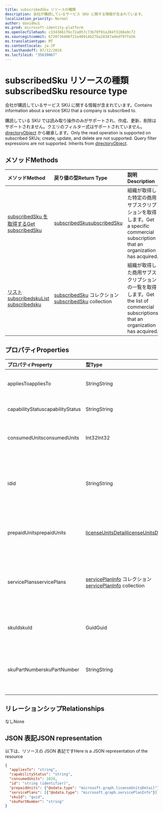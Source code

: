```yaml
---
title: subscribedSku リソースの種類
description: 会社が購読しているサービス SKU に関する情報が含まれています。
localization_priority: Normal
author: davidmu1
ms.prod: microsoft-identity-platform
ms.openlocfilehash: c3343661f6c72a057c73b70f91a284f3168a9c72
ms.sourcegitcommit: 6720736406f21e40914b27ba28387adedf97fa56
ms.translationtype: MT
ms.contentlocale: ja-JP
ms.lasthandoff: 07/12/2019
ms.locfileid: "35639067"
---
```

# <a name="subscribedsku-resource-type"></a><span data-ttu-id="804d5-103">subscribedSku リソースの種類</span><span class="sxs-lookup"><span data-stu-id="804d5-103">subscribedSku resource type</span></span>

<span data-ttu-id="804d5-104">会社が購読しているサービス SKU に関する情報が含まれています。</span><span class="sxs-lookup"><span data-stu-id="804d5-104">Contains information about a service SKU that a company is subscribed to.</span></span>

<span data-ttu-id="804d5-p101">購読している SKU では読み取り操作のみがサポートされ、作成、更新、削除はサポートされません。クエリのフィルター式はサポートされていません。[directoryObject](directoryobject.md) から継承します。</span><span class="sxs-lookup"><span data-stu-id="804d5-p101">Only the read operation is supported on subscribed SKUs; create, update, and delete are not supported. Query filter expressions are not supported. Inherits from [directoryObject](directoryobject.md).</span></span>

## <a name="methods"></a><span data-ttu-id="804d5-108">メソッド</span><span class="sxs-lookup"><span data-stu-id="804d5-108">Methods</span></span>
| <span data-ttu-id="804d5-109">メソッド</span><span class="sxs-lookup"><span data-stu-id="804d5-109">Method</span></span>           | <span data-ttu-id="804d5-110">戻り値の型</span><span class="sxs-lookup"><span data-stu-id="804d5-110">Return Type</span></span>    |<span data-ttu-id="804d5-111">説明</span><span class="sxs-lookup"><span data-stu-id="804d5-111">Description</span></span>|
|:---------------|:--------|:----------|
|[<span data-ttu-id="804d5-112">subscribedSku を取得する</span><span class="sxs-lookup"><span data-stu-id="804d5-112">Get subscribedSku</span></span>](../api/subscribedsku-get.md) | [<span data-ttu-id="804d5-113">subscribedSku</span><span class="sxs-lookup"><span data-stu-id="804d5-113">subscribedSku</span></span>](subscribedsku.md) |<span data-ttu-id="804d5-114">組織が取得した特定の商用サブスクリプションを取得します。</span><span class="sxs-lookup"><span data-stu-id="804d5-114">Get a specific commercial subscription that an organization has acquired.</span></span>|
|[<span data-ttu-id="804d5-115">リスト subscribedsku</span><span class="sxs-lookup"><span data-stu-id="804d5-115">List subscribedsku</span></span>](../api/subscribedsku-list.md) | <span data-ttu-id="804d5-116">[subscribedSku](subscribedsku.md) コレクション</span><span class="sxs-lookup"><span data-stu-id="804d5-116">[subscribedSku](subscribedsku.md) collection</span></span> |<span data-ttu-id="804d5-117">組織が取得した商用サブスクリプションの一覧を取得します。</span><span class="sxs-lookup"><span data-stu-id="804d5-117">Get the list of commercial subscriptions that an organization has acquired.</span></span>|

## <a name="properties"></a><span data-ttu-id="804d5-118">プロパティ</span><span class="sxs-lookup"><span data-stu-id="804d5-118">Properties</span></span>
| <span data-ttu-id="804d5-119">プロパティ</span><span class="sxs-lookup"><span data-stu-id="804d5-119">Property</span></span>     | <span data-ttu-id="804d5-120">型</span><span class="sxs-lookup"><span data-stu-id="804d5-120">Type</span></span>   |<span data-ttu-id="804d5-121">説明</span><span class="sxs-lookup"><span data-stu-id="804d5-121">Description</span></span>|
|:---------------|:--------|:----------|
|<span data-ttu-id="804d5-122">appliesTo</span><span class="sxs-lookup"><span data-stu-id="804d5-122">appliesTo</span></span>|<span data-ttu-id="804d5-123">String</span><span class="sxs-lookup"><span data-stu-id="804d5-123">String</span></span>| <span data-ttu-id="804d5-124">"User" や "Company" など。</span><span class="sxs-lookup"><span data-stu-id="804d5-124">For example, "User" or "Company".</span></span> |
|<span data-ttu-id="804d5-125">capabilityStatus</span><span class="sxs-lookup"><span data-stu-id="804d5-125">capabilityStatus</span></span>|<span data-ttu-id="804d5-126">String</span><span class="sxs-lookup"><span data-stu-id="804d5-126">String</span></span>| <span data-ttu-id="804d5-127">たとえば、"有効" です。</span><span class="sxs-lookup"><span data-stu-id="804d5-127">For example, "Enabled".</span></span> |
|<span data-ttu-id="804d5-128">consumedUnits</span><span class="sxs-lookup"><span data-stu-id="804d5-128">consumedUnits</span></span>|<span data-ttu-id="804d5-129">Int32</span><span class="sxs-lookup"><span data-stu-id="804d5-129">Int32</span></span>| <span data-ttu-id="804d5-130">割り当てられたライセンスの数。</span><span class="sxs-lookup"><span data-stu-id="804d5-130">The number of licenses that have been assigned.</span></span> |
|<span data-ttu-id="804d5-131">id</span><span class="sxs-lookup"><span data-stu-id="804d5-131">id</span></span>|<span data-ttu-id="804d5-132">String</span><span class="sxs-lookup"><span data-stu-id="804d5-132">String</span></span>| <span data-ttu-id="804d5-133">購読している SKU オブジェクトの一意識別子。</span><span class="sxs-lookup"><span data-stu-id="804d5-133">The unique identifier for the subscribed sku object.</span></span> <span data-ttu-id="804d5-134">キー。 null 許容ではありません。</span><span class="sxs-lookup"><span data-stu-id="804d5-134">Key, not nullable.</span></span> |
|<span data-ttu-id="804d5-135">prepaidUnits</span><span class="sxs-lookup"><span data-stu-id="804d5-135">prepaidUnits</span></span>|[<span data-ttu-id="804d5-136">licenseUnitsDetail</span><span class="sxs-lookup"><span data-stu-id="804d5-136">licenseUnitsDetail</span></span>](licenseunitsdetail.md)| <span data-ttu-id="804d5-137">プリペイド ライセンスの数と状態に関する情報。</span><span class="sxs-lookup"><span data-stu-id="804d5-137">Information about the number and status of prepaid licenses.</span></span> |
|<span data-ttu-id="804d5-138">servicePlans</span><span class="sxs-lookup"><span data-stu-id="804d5-138">servicePlans</span></span>|<span data-ttu-id="804d5-139">[servicePlanInfo](serviceplaninfo.md) コレクション</span><span class="sxs-lookup"><span data-stu-id="804d5-139">[servicePlanInfo](serviceplaninfo.md) collection</span></span>| <span data-ttu-id="804d5-140">SKU と併用できるサービス プランに関する情報。</span><span class="sxs-lookup"><span data-stu-id="804d5-140">Information about the service plans that are available with the SKU.</span></span> <span data-ttu-id="804d5-141">Null 許容ではない</span><span class="sxs-lookup"><span data-stu-id="804d5-141">Not nullable</span></span> |
|<span data-ttu-id="804d5-142">skuId</span><span class="sxs-lookup"><span data-stu-id="804d5-142">skuId</span></span>|<span data-ttu-id="804d5-143">Guid</span><span class="sxs-lookup"><span data-stu-id="804d5-143">Guid</span></span>| <span data-ttu-id="804d5-144">サービス SKU の一意識別子 (GUID)。</span><span class="sxs-lookup"><span data-stu-id="804d5-144">The unique identifier (GUID) for the service SKU.</span></span> |
|<span data-ttu-id="804d5-145">skuPartNumber</span><span class="sxs-lookup"><span data-stu-id="804d5-145">skuPartNumber</span></span>|<span data-ttu-id="804d5-146">String</span><span class="sxs-lookup"><span data-stu-id="804d5-146">String</span></span>| <span data-ttu-id="804d5-147">SKU 部品番号。"AAD_PREMIUM" や "RMSBASIC" など。</span><span class="sxs-lookup"><span data-stu-id="804d5-147">The SKU part number; for example: "AAD_PREMIUM" or "RMSBASIC".</span></span> |

## <a name="relationships"></a><span data-ttu-id="804d5-148">リレーションシップ</span><span class="sxs-lookup"><span data-stu-id="804d5-148">Relationships</span></span>
<span data-ttu-id="804d5-149">なし</span><span class="sxs-lookup"><span data-stu-id="804d5-149">None</span></span>

## <a name="json-representation"></a><span data-ttu-id="804d5-150">JSON 表記</span><span class="sxs-lookup"><span data-stu-id="804d5-150">JSON representation</span></span>

<span data-ttu-id="804d5-151">以下は、リソースの JSON 表記です</span><span class="sxs-lookup"><span data-stu-id="804d5-151">Here is a JSON representation of the resource</span></span>

<!--{
  "blockType": "resource",
  "optionalProperties": [],
  "keyProperty": "id",
  "baseType": "microsoft.graph.entity",
  "@odata.type": "microsoft.graph.subscribedSku",
  "@odata.annotations": [
    {
      "capabilities": {
        "skippable": false,
        "toppable": false,
        "countable": false,
        "expandable": false,
        "filterable": false,
        "referenceable": false,
        "selectable": false
      }
    }
  ]
}-->

```json
{
  "appliesTo": "string",
  "capabilityStatus": "string",
  "consumedUnits": 1024,
  "id": "string (identifier)",
  "prepaidUnits": {"@odata.type": "microsoft.graph.licenseUnitsDetail"},
  "servicePlans": [{"@odata.type": "microsoft.graph.servicePlanInfo"}],
  "skuId": "guid",
  "skuPartNumber": "string"
}

```
<!-- uuid: 8fcb5dbc-d5aa-4681-8e31-b001d5168d79
2015-10-25 14:57:30 UTC -->
<!-- {
  "type": "#page.annotation",
  "description": "subscribedSku resource",
  "keywords": "",
  "section": "documentation",
  "tocPath": ""
}-->
